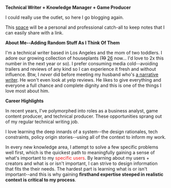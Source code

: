 **Technical Writer + Knowledge Manager + Game Producer**

I could really use the outlet, so here I go blogging again. 

This [space](2025/06/21/about-this-blog.html) will be a personal and professional catch-all to keep notes that I can easily share with a link. 

**About Me--Adding Random Stuff As I Think Of Them**

I'm a technical writer based in Los Angeles and the mom of two toddlers. 
I adore our growing collection of houseplants (<s>19</s> [26](2025/07/05/what-i-did-during-mid-year-break.html#plants) now... I'd love to 2x this number in the next year or so). 
I prefer consuming media cold--avoiding trailers and reviews of any kind so I can experience it fresh and without influence. Btw, I *never* did before meeting my husband who's [a narrative writer](https://www.linkedin.com/in/chazp). He won't even look at yelp reviews. He likes to give everything and everyone a full chance and complete dignity and this is one of the things I love most about him.

**Career Highlights**

In recent years, I've polymorphed into roles as a business analyst, game content producer, and technical producer. These opportunities sprang out of my regular technical writing job. 

I love learning the deep innards of a system--the design rationales, tech constraints, policy origin stories--using all of the context to inform my work. 

In every new knowledge area, I attempt to solve a few specific problems well first, which is the quickest path to meaningfully gaining a sense of what's important to my <font color="#F21B1B">specific users</font>. By learning about my users + creators and what is or isn't important, I can strive to design information that fits the their needs. The hardest part is learning what is or isn't important--and this is why gaining **firsthand expertise steeped in realistic context is critical to my process**.